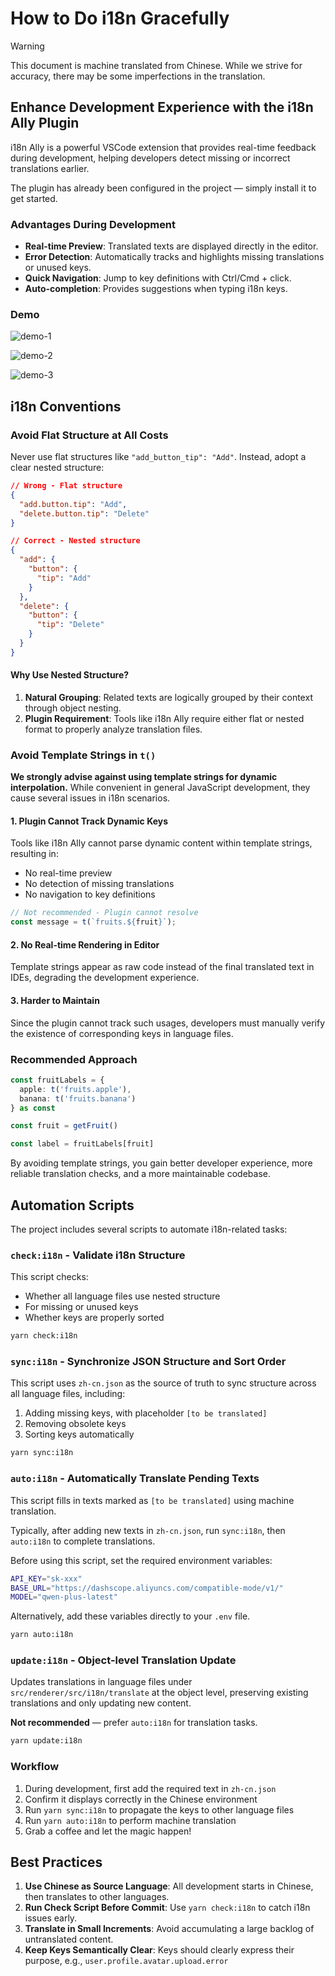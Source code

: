 # How to Do i18n Gracefully

> [!WARNING]
> This document is machine translated from Chinese. While we strive for accuracy, there may be some imperfections in the translation.

## Enhance Development Experience with the i18n Ally Plugin

i18n Ally is a powerful VSCode extension that provides real-time feedback during development, helping developers detect missing or incorrect translations earlier.

The plugin has already been configured in the project — simply install it to get started.

### Advantages During Development

- **Real-time Preview**: Translated texts are displayed directly in the editor.
- **Error Detection**: Automatically tracks and highlights missing translations or unused keys.
- **Quick Navigation**: Jump to key definitions with Ctrl/Cmd + click.
- **Auto-completion**: Provides suggestions when typing i18n keys.

### Demo

![demo-1](./.assets.how-to-i18n/demo-1.png)

![demo-2](./.assets.how-to-i18n/demo-2.png)

![demo-3](./.assets.how-to-i18n/demo-3.png)

## i18n Conventions

### **Avoid Flat Structure at All Costs**

Never use flat structures like `"add_button_tip": "Add"`. Instead, adopt a clear nested structure:

```json
// Wrong - Flat structure
{
  "add.button.tip": "Add",
  "delete.button.tip": "Delete"
}

// Correct - Nested structure
{
  "add": {
    "button": {
      "tip": "Add"
    }
  },
  "delete": {
    "button": {
      "tip": "Delete"
    }
  }
}
```

#### Why Use Nested Structure?

1. **Natural Grouping**: Related texts are logically grouped by their context through object nesting.
2. **Plugin Requirement**: Tools like i18n Ally require either flat or nested format to properly analyze translation files.

### **Avoid Template Strings in `t()`**

**We strongly advise against using template strings for dynamic interpolation.** While convenient in general JavaScript development, they cause several issues in i18n scenarios.

#### 1. **Plugin Cannot Track Dynamic Keys**

Tools like i18n Ally cannot parse dynamic content within template strings, resulting in:
- No real-time preview
- No detection of missing translations
- No navigation to key definitions

```javascript
// Not recommended - Plugin cannot resolve
const message = t(`fruits.${fruit}`);
```

#### 2. **No Real-time Rendering in Editor**

Template strings appear as raw code instead of the final translated text in IDEs, degrading the development experience.

#### 3. **Harder to Maintain**

Since the plugin cannot track such usages, developers must manually verify the existence of corresponding keys in language files.

### Recommended Approach

```ts
const fruitLabels = {
  apple: t('fruits.apple'),
  banana: t('fruits.banana')
} as const

const fruit = getFruit()

const label = fruitLabels[fruit]
```

By avoiding template strings, you gain better developer experience, more reliable translation checks, and a more maintainable codebase.

## Automation Scripts

The project includes several scripts to automate i18n-related tasks:

### `check:i18n` - Validate i18n Structure

This script checks:
- Whether all language files use nested structure
- For missing or unused keys
- Whether keys are properly sorted

```bash
yarn check:i18n
```

### `sync:i18n` - Synchronize JSON Structure and Sort Order

This script uses `zh-cn.json` as the source of truth to sync structure across all language files, including:

1. Adding missing keys, with placeholder `[to be translated]`
2. Removing obsolete keys
3. Sorting keys automatically

```bash
yarn sync:i18n
```

### `auto:i18n` - Automatically Translate Pending Texts

This script fills in texts marked as `[to be translated]` using machine translation.

Typically, after adding new texts in `zh-cn.json`, run `sync:i18n`, then `auto:i18n` to complete translations.

Before using this script, set the required environment variables:

```bash
API_KEY="sk-xxx"
BASE_URL="https://dashscope.aliyuncs.com/compatible-mode/v1/"
MODEL="qwen-plus-latest"
```

Alternatively, add these variables directly to your `.env` file.

```bash
yarn auto:i18n
```

### `update:i18n` - Object-level Translation Update

Updates translations in language files under `src/renderer/src/i18n/translate` at the object level, preserving existing translations and only updating new content.

**Not recommended** — prefer `auto:i18n` for translation tasks.

```bash
yarn update:i18n
```

### Workflow

1. During development, first add the required text in `zh-cn.json`
2. Confirm it displays correctly in the Chinese environment
3. Run `yarn sync:i18n` to propagate the keys to other language files
4. Run `yarn auto:i18n` to perform machine translation
5. Grab a coffee and let the magic happen!

## Best Practices

1. **Use Chinese as Source Language**: All development starts in Chinese, then translates to other languages.
2. **Run Check Script Before Commit**: Use `yarn check:i18n` to catch i18n issues early.
3. **Translate in Small Increments**: Avoid accumulating a large backlog of untranslated content.
4. **Keep Keys Semantically Clear**: Keys should clearly express their purpose, e.g., `user.profile.avatar.upload.error`
